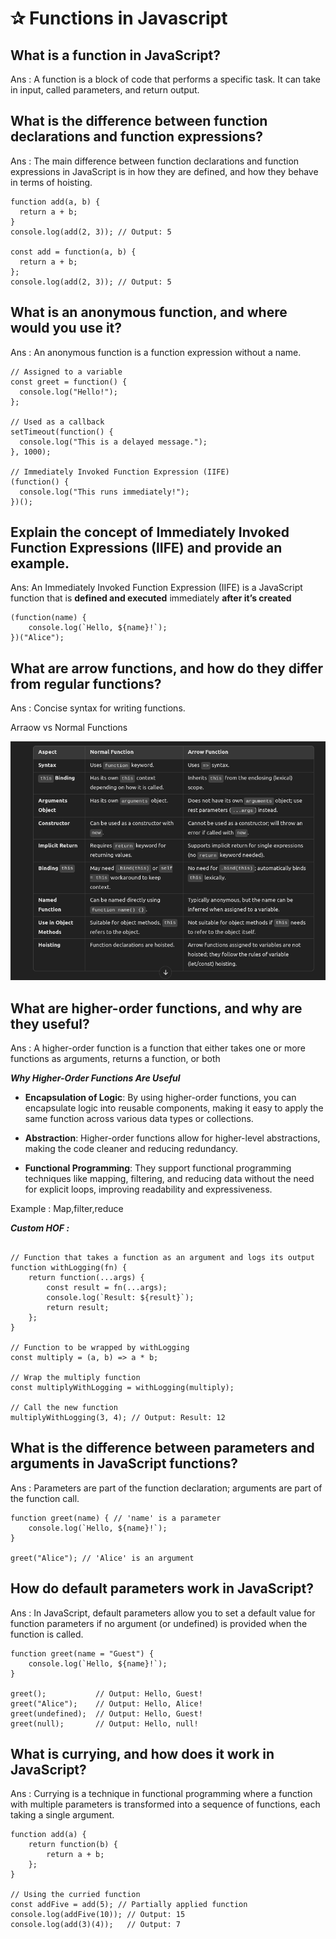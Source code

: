 # ✰ Functions in Javascript

## What is a function in JavaScript?

Ans : A function is a block of code that performs a specific task. It can take in input, called parameters, and return output.


## What is the difference between function declarations and function expressions?

Ans : The main difference between function declarations and function expressions in JavaScript is in how they are defined, and how they behave in terms of hoisting.

```
function add(a, b) {
  return a + b;
}
console.log(add(2, 3)); // Output: 5

const add = function(a, b) {
  return a + b;
};
console.log(add(2, 3)); // Output: 5

```

## What is an anonymous function, and where would you use it?

Ans : An anonymous function is a function expression without a name.

```
// Assigned to a variable
const greet = function() {
  console.log("Hello!");
};

// Used as a callback
setTimeout(function() {
  console.log("This is a delayed message.");
}, 1000);

// Immediately Invoked Function Expression (IIFE)
(function() {
  console.log("This runs immediately!");
})();

```

## Explain the concept of Immediately Invoked Function Expressions (IIFE) and provide an example.

Ans: An Immediately Invoked Function Expression (IIFE) is a JavaScript function that is **defined and executed** immediately **after it’s created**

```
(function(name) {
    console.log(`Hello, ${name}!`);
})("Alice");

```

## What are arrow functions, and how do they differ from regular functions?

Ans : Concise syntax for writing functions.

Arraow vs Normal Functions

![alt text](./Images/normal_arrow.png)


## What are higher-order functions, and why are they useful?

Ans : 
A higher-order function is a function that either takes one or more functions as arguments, returns a function, or both

***Why Higher-Order Functions Are Useful***

- **Encapsulation of Logic**: By using higher-order functions, you can encapsulate logic into reusable components, making it easy to apply the same function across various data types or collections.

- **Abstraction**: Higher-order functions allow for higher-level abstractions, making the code cleaner and reducing redundancy.

- **Functional Programming**: They support functional programming techniques like mapping, filtering, and reducing data without the need for explicit loops, improving readability and expressiveness.

Example : Map,filter,reduce

***Custom HOF :***

```

// Function that takes a function as an argument and logs its output
function withLogging(fn) {
    return function(...args) {
        const result = fn(...args);
        console.log(`Result: ${result}`);
        return result;
    };
}

// Function to be wrapped by withLogging
const multiply = (a, b) => a * b;

// Wrap the multiply function
const multiplyWithLogging = withLogging(multiply);

// Call the new function
multiplyWithLogging(3, 4); // Output: Result: 12

```

## What is the difference between parameters and arguments in JavaScript functions?

Ans :  Parameters are part of the function declaration; arguments are part of the function call.

```
function greet(name) { // 'name' is a parameter
    console.log(`Hello, ${name}!`);
}

greet("Alice"); // 'Alice' is an argument

```

## How do default parameters work in JavaScript?

Ans : In JavaScript, default parameters allow you to set a default value for function parameters if no argument (or undefined) is provided when the function is called. 

```
function greet(name = "Guest") {
    console.log(`Hello, ${name}!`);
}

greet();           // Output: Hello, Guest!
greet("Alice");    // Output: Hello, Alice!
greet(undefined);  // Output: Hello, Guest!
greet(null);       // Output: Hello, null!

```

## What is currying, and how does it work in JavaScript?

Ans : Currying is a technique in functional programming where a function with multiple parameters is transformed into a sequence of functions, each taking a single argument.

```
function add(a) {
    return function(b) {
        return a + b;
    };
}

// Using the curried function
const addFive = add(5); // Partially applied function
console.log(addFive(10)); // Output: 15
console.log(add(3)(4));   // Output: 7


```